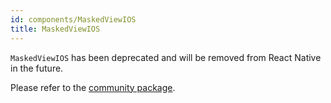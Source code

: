 ```yaml
---
id: components/MaskedViewIOS
title: MaskedViewIOS
---
```


`MaskedViewIOS` has been deprecated and will be removed from React Native in the
future.

Please refer to the
[community package](https://github.com/react-native-community/react-native-masked-view).
